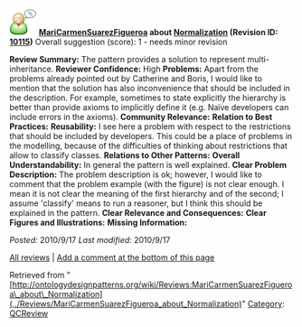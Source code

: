 [![](../images/thumb/2/29/Reviewer.png/48px-Reviewer.png)](../Image/Reviewer.png "Reviewer.png")
__[MariCarmenSuarezFigueroa](../User/MariCarmenSuarezFigueroa "User:MariCarmenSuarezFigueroa") about [Normalization](../Submissions/Normalization "Submissions:Normalization") (Revision ID: [10115](../Submissions/Normalization@oldid=10115 "http://ontologydesignpatterns.org/wiki/Submissions:Normalization?oldid=10115"))__
Overall suggestion (score): 1 - needs minor revision




 __Review Summary:__ The pattern provides a solution to represent multi-inheritance.
__Reviewer Confidence:__ High
__Problems:__ Apart from the problems already pointed out by Catherine and Boris, I would like to mention that the solution has also inconvenience that should be included in the description. For example, sometimes to state explicitly the hierarchy is better than provide axioms to implicitly define it (e.g. Naïve developers can include errors in the axioms).
__Community Relevance:__ 
__Relation to Best Practices:__ 
__Reusability:__ I see here a problem with respect to the restrictions that should be included by developers. This could be a place of problems in the modelling, because of the difficulties of thinking about restrictions that allow to classify classes.
__Relations to Other Patterns:__ 
__Overall Understandability:__ In general the pattern is well explained.
__Clear Problem Description:__ The problem description is ok; however, I would like to comment that the problem example (with the figure) is not clear enough. I mean it is not clear the meaning of the first hierarchy and of the second; I assume 'classify' means to run a reasoner, but I think this should be explained in the pattern.
__Clear Relevance and Consequences:__ 
__Clear Figures and Illustrations:__ 
__Missing Information:__ 

_Posted:_ 2010/9/17 _Last modified:_ 2010/9/17



[All reviews](../Reviews/Main "Reviews:Main") | [Add a comment at the bottom of this page](index.php@title=Odp%253AAdd_comment&target=../Reviews/MariCarmenSuarezFigueroa_about_Normalization#New_comment "http://ontologydesignpatterns.org/wiki/index.php?title=Odp:Add_comment&target=Reviews:MariCarmenSuarezFigueroa_about_Normalization#New_comment")


Retrieved from "[http://ontologydesignpatterns.org/wiki/Reviews:MariCarmenSuarezFigueroa\_about\_Normalization](../Reviews/MariCarmenSuarezFigueroa_about_Normalization)"
 [Category](http://ontologydesignpatterns.org/wiki/Special:Categories "Special:Categories"): [QCReview](../Category/QCReview "Category:QCReview")